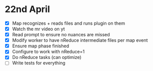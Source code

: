 # 22nd April
- [x] Map recognizes + reads files and runs plugin on them
- [x] Watch the mr video on yt
- [x] Read prompt to ensure no nuances are missed
- [x] Modify worker to have nReduce intermediate files per map event
- [x] Ensure map phase finished
- [x] Configure to work with nReduce=1
- [x] Do nReduce tasks (can optimize)
- [ ] Write tests for everything
